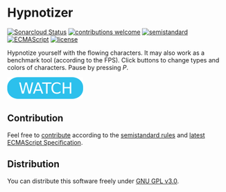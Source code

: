 # Hypnotizer

[![Sonarcloud Status](https://sonarcloud.io/api/project_badges/measure?project=berkerol_hypnotizer&metric=alert_status)](https://sonarcloud.io/dashboard?id=berkerol_hypnotizer)
[![contributions welcome](https://img.shields.io/badge/contributions-welcome-brightgreen.svg)](https://github.com/berkerol/hypnotizer/issues)
[![semistandard](https://img.shields.io/badge/code%20style-semistandard-brightgreen.svg)](https://github.com/Flet/semistandard)
[![ECMAScript](https://img.shields.io/badge/ECMAScript-latest-brightgreen.svg)](https://www.ecma-international.org/ecma-262)
[![license](https://img.shields.io/badge/license-GNU%20GPL%20v3.0-blue.svg)](https://github.com/berkerol/hypnotizer/blob/master/LICENSE)

Hypnotize yourself with the flowing characters. It may also work as a benchmark tool (according to the FPS). Click buttons to change types and colors of characters. Pause by pressing _P_.

[![button](watch.png)](https://berkerol.github.io/hypnotizer/hypnotizer.html)

## Contribution

Feel free to [contribute](https://github.com/berkerol/hypnotizer/issues) according to the [semistandard rules](https://github.com/Flet/semistandard) and [latest ECMAScript Specification](https://www.ecma-international.org/ecma-262).

## Distribution

You can distribute this software freely under [GNU GPL v3.0](https://github.com/berkerol/hypnotizer/blob/master/LICENSE).
